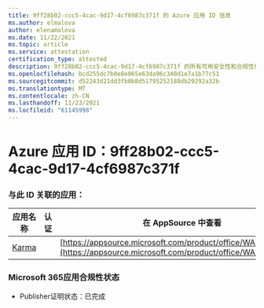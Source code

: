 ```yaml
---
title: 9ff28b02-ccc5-4cac-9d17-4cf6987c371f 的 Azure 应用 ID 信息
ms.author: elmalova
author: elenamalova
ms.date: 11/22/2021
ms.topic: article
ms.service: attestation
certification_type: attested
description: 9ff28b02-ccc5-4cac-9d17-4cf6987c371f 的所有可用安全性和合规性信息。
ms.openlocfilehash: bcd255dc7b0e8e065e63da96c340d1e7a1b77c51
ms.sourcegitcommit: d52243d21dd3fb0b8d51795252188db29292a32b
ms.translationtype: MT
ms.contentlocale: zh-CN
ms.lasthandoff: 11/23/2021
ms.locfileid: "61145998"
---
```

# <a name="azure-app-id-9ff28b02-ccc5-4cac-9d17-4cf6987c371f"></a>Azure 应用 ID：9ff28b02-ccc5-4cac-9d17-4cf6987c371f


### <a name="apps-associated-with-this-id"></a>与此 ID 关联的应用：
| **应用名称** | **认证** | **在 AppSource 中查看** |
|--------------|---------------|-----------------------|
| [Karma](https://docs.microsoft.com/microsoft-365-app-certification/forward/WA104381640) |  | [https://appsource.microsoft.com/product/office/WA104381640](https://appsource.microsoft.com/product/office/WA104381640) |

### <a name="microsoft-365-app-compliance-status"></a>Microsoft 365应用合规性状态
- Publisher证明状态：已完成
